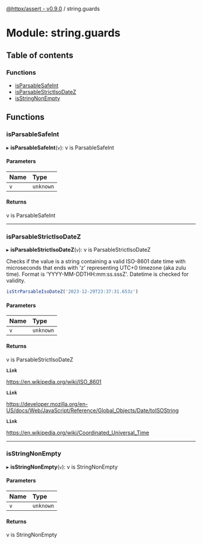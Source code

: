 [@httpx/assert - v0.9.0](../README.md) / string.guards

# Module: string.guards

## Table of contents

### Functions

- [isParsableSafeInt](string_guards.md#isparsablesafeint)
- [isParsableStrictIsoDateZ](string_guards.md#isparsablestrictisodatez)
- [isStringNonEmpty](string_guards.md#isstringnonempty)

## Functions

### isParsableSafeInt

▸ **isParsableSafeInt**(`v`): v is ParsableSafeInt

#### Parameters

| Name | Type |
| :------ | :------ |
| `v` | `unknown` |

#### Returns

v is ParsableSafeInt

___

### isParsableStrictIsoDateZ

▸ **isParsableStrictIsoDateZ**(`v`): v is ParsableStrictIsoDateZ

Checks if the value is a string containing a valid ISO-8601 date time
with microseconds that ends with 'z' representing UTC+0 timezone (aka zulu time).
Format is 'YYYY-MM-DDTHH:mm:ss.sssZ'. Datetime is checked for validity.

```typescript
isStrParsableIsoDateZ('2023-12-29T23:37:31.653z')
```

#### Parameters

| Name | Type |
| :------ | :------ |
| `v` | `unknown` |

#### Returns

v is ParsableStrictIsoDateZ

**`Link`**

https://en.wikipedia.org/wiki/ISO_8601

**`Link`**

https://developer.mozilla.org/en-US/docs/Web/JavaScript/Reference/Global_Objects/Date/toISOString

**`Link`**

https://en.wikipedia.org/wiki/Coordinated_Universal_Time

___

### isStringNonEmpty

▸ **isStringNonEmpty**(`v`): v is StringNonEmpty

#### Parameters

| Name | Type |
| :------ | :------ |
| `v` | `unknown` |

#### Returns

v is StringNonEmpty
